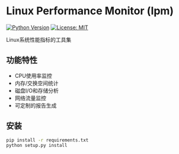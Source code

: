 # Linux Performance Monitor (lpm)

[![Python Version](https://img.shields.io/badge/python-3.6+-blue.svg)](https://www.python.org/)
[![License: MIT](https://img.shields.io/badge/License-MIT-yellow.svg)](https://opensource.org/licenses/MIT)

Linux系统性能指标的工具集

## 功能特性
- CPU使用率监控
- 内存/交换空间统计
- 磁盘I/O和存储分析
- 网络流量监控
- 可定制的报告生成

## 安装
```bash
pip install -r requirements.txt
python setup.py install
